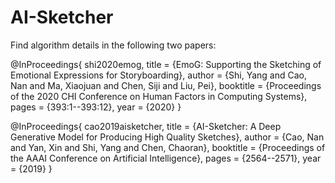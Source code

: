 # AI-Sketcher

Find algorithm details in the following two papers:

@InProceedings{
  shi2020emog,
  title = {EmoG: Supporting the Sketching of Emotional Expressions for Storyboarding},
  author = {Shi, Yang and Cao, Nan and Ma, Xiaojuan and Chen, Siji  and Liu, Pei},
  booktitle = {Proceedings of the 2020 CHI Conference on Human Factors in Computing Systems},
  pages = {393:1--393:12},
  year = {2020}
}

@InProceedings{
  cao2019aisketcher,
  title = {AI-Sketcher: A Deep Generative Model for Producing High Quality Sketches},
  author = {Cao, Nan and Yan, Xin and Shi, Yang and Chen, Chaoran},
  booktitle = {Proceedings of the AAAI Conference on Artificial Intelligence},
  pages = {2564--2571},
  year = {2019}
}
